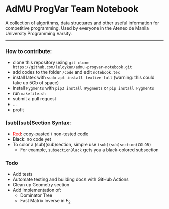 # AdMU ProgVar Team Notebook
A collection of algorithms, data structures and other useful information for competitive programming. Used by everyone in the Ateneo de Manila University Programming Varsity.

---


### How to contribute:
- clone this repository using `git clone https://github.com/leloykun/admu-progvar-notebook.git`
- add codes to the folder `/code` and edit `notebook.tex`
- install latex with `sudo apt install texlive-full` (warning: this could take up 5Gb of space)
- install `Pygments` with `pip3 install Pygments` or `pip install Pygments`
- run `makefile.sh`
- submit a pull request
- ...
- profit

### (sub)(sub)Section Syntax:
- <span style="color:red">Red</span>: copy-pasted / non-tested code
- <span style="color:black">Black</span>: no code yet
- To color a (sub)(sub)section, simple use `(sub)(sub)section(COLOR)`
    - For example, `subsectionBlack` gets you a black-colored subsection

### Todo
- Add tests
- Automate testing and building docs with GitHub Actions
- Clean up Geometry section
- Add implementation of:
  - Dominator Tree
  - Fast Matrix Inverse in $F_2$

